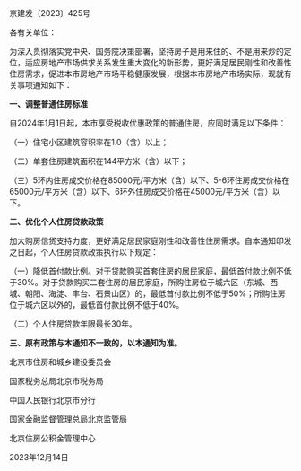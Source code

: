 京建发〔2023〕425号

各有关单位：

为深入贯彻落实党中央、国务院决策部署，坚持房子是用来住的、不是用来炒的定位，适应房地产市场供求关系发生重大变化的新形势，更好满足居民刚性和改善性住房需求，促进本市房地产市场平稳健康发展，根据本市房地产市场实际，现就有关事项通知如下：

**一、调整普通住房标准**

自2024年1月1日起，本市享受税收优惠政策的普通住房，应同时满足以下条件：

（一）住宅小区建筑容积率在1.0（含）以上；

（二）单套住房建筑面积在144平方米（含）以下；

（三）5环内住房成交价格在85000元/平方米（含）以下、5-6环住房成交价格在65000元/平方米（含）以下、6环外住房成交价格在45000元/平方米（含）以下。

**二、优化个人住房贷款政策**

加大购房信贷支持力度，更好满足居民家庭刚性和改善性住房需求。自本通知印发之日起，个人住房贷款政策执行以下规定：

（一）降低首付款比例。对于贷款购买首套住房的居民家庭，最低首付款比例不低于30%。对于贷款购买二套住房的居民家庭，所购住房位于城六区（东城、西城、朝阳、海淀、丰台、石景山区）的，最低首付款比例不低于50%；所购住房位于城六区以外的，最低首付款比例不低于40%。

（二）个人住房贷款年限最长30年。

**三、原有政策与本通知不一致的，以本通知为准。**

北京市住房和城乡建设委员会　　　　

国家税务总局北京市税务局　　　　

中国人民银行北京市分行　　　　

国家金融监督管理总局北京监管局　　　　

北京住房公积金管理中心　　　　

2023年12月14日